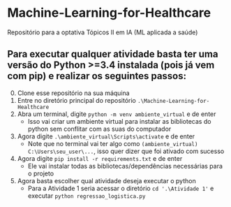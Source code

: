 # Machine-Learning-for-Healthcare
Repositório para a optativa Tópicos II em IA (ML aplicada a saúde)

## Para executar qualquer atividade basta ter uma versão do Python >=3.4 instalada (pois já vem com pip) e realizar os seguintes passos:
0. Clone esse repositório na sua máquina
1. Entre no diretório principal do repositório `.\Machine-Learning-for-Healthcare`
2. Abra um terminal, digite `python -m venv ambiente_virtual` e de enter
    * Isso vai criar um ambiente virtual para instalar as bibliotecas do python sem conflitar com as suas do computador
3. Agora digite `.\ambiente_virtual\Scripts\activate` e de enter 
    * Note que no terminal vai ter algo como `(ambiente_virtual) C:\Users\seu_user\...`, isso quer dizer que foi ativado com sucesso
4. Agora digite `pip install -r requirements.txt` e de enter
    * Ele vai instalar todas as bibliotecas/dependências necessárias para o projeto
5. Agora basta escolher qual atividade deseja executar o python
    * Para a Atividade 1 seria acessar o diretório `cd '.\Atividade 1'` e executar `python regressao_logistica.py`